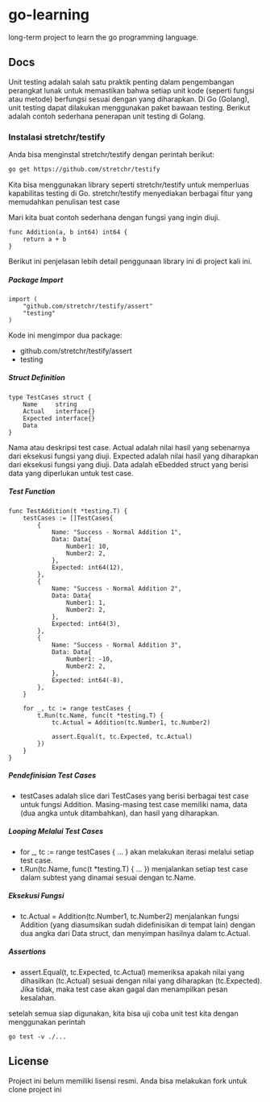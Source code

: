 # go-learning
long-term project to learn the go programming language.

## Docs
Unit testing adalah salah satu praktik penting dalam pengembangan perangkat lunak untuk memastikan bahwa setiap unit kode (seperti fungsi atau metode) berfungsi sesuai dengan yang diharapkan. Di Go (Golang), unit testing dapat dilakukan menggunakan paket bawaan testing. Berikut adalah contoh sederhana penerapan unit testing di Golang.

### Instalasi stretchr/testify
Anda bisa menginstal stretchr/testify dengan perintah berikut:

```sh
go get https://github.com/stretchr/testify
```


Kita bisa menggunakan library seperti stretchr/testify untuk memperluas kapabilitas testing di Go. stretchr/testify menyediakan berbagai fitur yang memudahkan penulisan test case

Mari kita buat contoh sederhana dengan fungsi yang ingin diuji.

```
func Addition(a, b int64) int64 {
	return a + b
}
```
Berikut ini penjelasan lebih detail penggunaan library ini di project kali ini.

##### Package Import
```
import (
	"github.com/stretchr/testify/assert"
	"testing"
)
```

Kode ini mengimpor dua package:

* github.com/stretchr/testify/assert 
* testing

##### Struct Definition
```
type TestCases struct {
	Name     string
	Actual   interface{}
	Expected interface{}
	Data
}
```

Nama atau deskripsi test case.
Actual adalah nilai hasil yang sebenarnya dari eksekusi fungsi yang diuji.
Expected adalah nilai hasil yang diharapkan dari eksekusi fungsi yang diuji.
Data adalah eEbedded struct yang berisi data yang diperlukan untuk test case.

##### Test Function
```
func TestAddition(t *testing.T) {
	testCases := []TestCases{
		{
			Name: "Success - Normal Addition 1",
			Data: Data{
				Number1: 10,
				Number2: 2,
			},
			Expected: int64(12),
		},
		{
			Name: "Success - Normal Addition 2",
			Data: Data{
				Number1: 1,
				Number2: 2,
			},
			Expected: int64(3),
		},
		{
			Name: "Success - Normal Addition 3",
			Data: Data{
				Number1: -10,
				Number2: 2,
			},
			Expected: int64(-8),
		},
	}

	for _, tc := range testCases {
		t.Run(tc.Name, func(t *testing.T) {
			tc.Actual = Addition(tc.Number1, tc.Number2)

			assert.Equal(t, tc.Expected, tc.Actual)
		})
	}
}

```

##### Pendefinisian Test Cases
* testCases adalah slice dari TestCases yang berisi berbagai test case untuk fungsi Addition. Masing-masing test case memiliki nama, data (dua angka untuk ditambahkan), dan hasil yang diharapkan.

##### Looping Melalui Test Cases
* for _, tc := range testCases { ... } akan melakukan iterasi melalui setiap test case.
* t.Run(tc.Name, func(t *testing.T) { ... }) menjalankan setiap test case dalam subtest yang dinamai sesuai dengan tc.Name.

##### Eksekusi Fungsi
* tc.Actual = Addition(tc.Number1, tc.Number2) menjalankan fungsi Addition (yang diasumsikan sudah didefinisikan di tempat lain) dengan dua angka dari Data struct, dan menyimpan hasilnya dalam tc.Actual.
##### Assertions
* assert.Equal(t, tc.Expected, tc.Actual) memeriksa apakah nilai yang dihasilkan (tc.Actual) sesuai dengan nilai yang diharapkan (tc.Expected). Jika tidak, maka test case akan gagal dan menampilkan pesan kesalahan.

setelah semua siap digunakan, kita bisa uji coba unit test kita dengan menggunakan perintah
```
go test -v ./...
```

## License
Project ini belum memiliki lisensi resmi. Anda bisa melakukan fork untuk clone project ini

